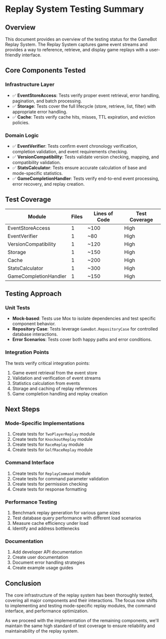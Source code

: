 # Replay System Testing Summary

## Overview

This document provides an overview of the testing status for the GameBot Replay System. The Replay System captures game event streams and provides a way to reference, retrieve, and display game replays with a user-friendly interface.

## Core Components Tested

### Infrastructure Layer
- ✅ **EventStoreAccess**: Tests verify proper event retrieval, error handling, pagination, and batch processing.
- ✅ **Storage**: Tests cover the full lifecycle (store, retrieve, list, filter) with appropriate error handling.
- ✅ **Cache**: Tests verify cache hits, misses, TTL expiration, and eviction policies.

### Domain Logic
- ✅ **EventVerifier**: Tests confirm event chronology verification, completion validation, and event requirements checking.
- ✅ **VersionCompatibility**: Tests validate version checking, mapping, and compatibility validation.
- ✅ **StatsCalculator**: Tests ensure accurate calculation of base and mode-specific statistics.
- ✅ **GameCompletionHandler**: Tests verify end-to-end event processing, error recovery, and replay creation.

## Test Coverage

| Module | Files | Lines of Code | Test Coverage |
|--------|-------|--------------|---------------|
| EventStoreAccess | 1 | ~100 | High |
| EventVerifier | 1 | ~80 | High |
| VersionCompatibility | 1 | ~120 | High |
| Storage | 1 | ~150 | High |
| Cache | 1 | ~200 | High |
| StatsCalculator | 1 | ~300 | High |
| GameCompletionHandler | 1 | ~150 | High |

## Testing Approach

### Unit Tests
- **Mock-based**: Tests use Mox to isolate dependencies and test specific component behavior.
- **Repository Case**: Tests leverage `GameBot.RepositoryCase` for controlled database interactions.
- **Error Scenarios**: Tests cover both happy paths and error conditions.

### Integration Points
The tests verify critical integration points:
1. Game event retrieval from the event store
2. Validation and verification of event streams
3. Statistics calculation from events
4. Storage and caching of replay references
5. Game completion handling and replay creation

## Next Steps

### Mode-Specific Implementations
1. Create tests for `TwoPlayerReplay` module
2. Create tests for `KnockoutReplay` module
3. Create tests for `RaceReplay` module
4. Create tests for `GolfRaceReplay` module

### Command Interface
1. Create tests for `ReplayCommand` module
2. Create tests for command parameter validation
3. Create tests for permission checking
4. Create tests for response formatting

### Performance Testing
1. Benchmark replay generation for various game sizes
2. Test database query performance with different load scenarios
3. Measure cache efficiency under load
4. Identify and address bottlenecks

### Documentation
1. Add developer API documentation
2. Create user documentation
3. Document error handling strategies
4. Create example usage guides

## Conclusion

The core infrastructure of the replay system has been thoroughly tested, covering all major components and their interactions. The focus now shifts to implementing and testing mode-specific replay modules, the command interface, and performance optimization.

As we proceed with the implementation of the remaining components, we'll maintain the same high standard of test coverage to ensure reliability and maintainability of the replay system. 